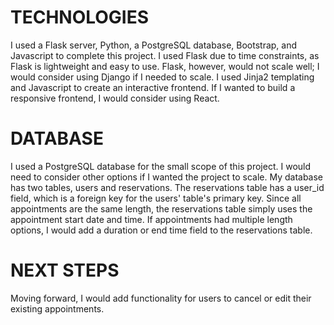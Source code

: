 # TECHNOLOGIES
I used a Flask server, Python, a PostgreSQL database, Bootstrap, and Javascript to complete this project. I used Flask due to time constraints, as Flask is lightweight and easy to use. Flask, however, would not scale well; I would consider using Django if I needed to scale. I used Jinja2 templating and Javascript to create an interactive frontend. If I wanted to build a responsive frontend, I would consider using React.

# DATABASE
I used a PostgreSQL database for the small scope of this project. I would need to consider other options if I wanted the project to scale. My database has two tables, users and reservations. The reservations table has a user_id field, which is a foreign key for the users' table's primary key. Since all appointments are the same length, the reservations table simply uses the appointment start date and time. If appointments had multiple length options, I would add a duration or end time field to the reservations table.

# NEXT STEPS
Moving forward, I would add functionality for users to cancel or edit their existing appointments.
